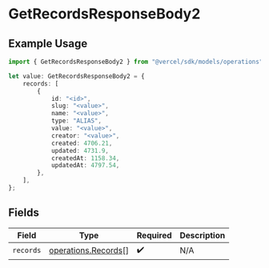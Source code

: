 # GetRecordsResponseBody2

## Example Usage

```typescript
import { GetRecordsResponseBody2 } from "@vercel/sdk/models/operations";

let value: GetRecordsResponseBody2 = {
    records: [
        {
            id: "<id>",
            slug: "<value>",
            name: "<value>",
            type: "ALIAS",
            value: "<value>",
            creator: "<value>",
            created: 4706.21,
            updated: 4731.9,
            createdAt: 1158.34,
            updatedAt: 4797.54,
        },
    ],
};
```

## Fields

| Field                                                      | Type                                                       | Required                                                   | Description                                                |
| ---------------------------------------------------------- | ---------------------------------------------------------- | ---------------------------------------------------------- | ---------------------------------------------------------- |
| `records`                                                  | [operations.Records](../../models/operations/records.md)[] | :heavy_check_mark:                                         | N/A                                                        |